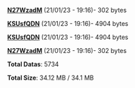 [**N27WzadM**](/data/N27WzadM.txt) (21/01/23 - 19:16)- 302 bytes

[**KSUsfQDN**](/data/KSUsfQDN.txt) (21/01/23 - 19:16)- 4904 bytes

[**KSUsfQDN**](/data/KSUsfQDN.txt) (21/01/23 - 19:16)- 4904 bytes

[**N27WzadM**](/data/N27WzadM.txt) (21/01/23 - 19:16)- 302 bytes

**Total Datas**: 5734

**Total Size**: 34.12 MB / 34.1 MB